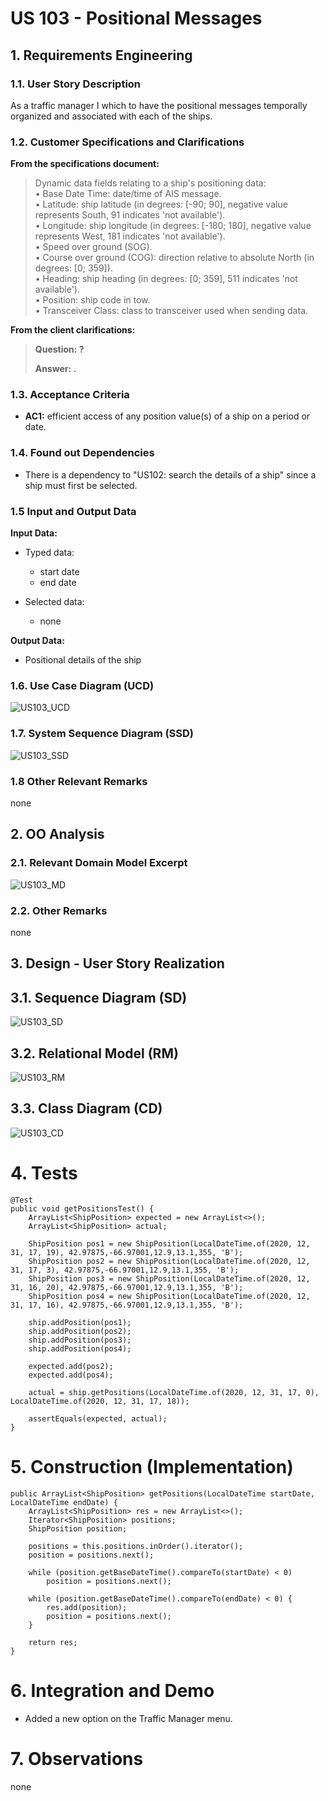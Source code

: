 # US 103 - Positional Messages

## 1. Requirements Engineering


### 1.1. User Story Description


As a traffic manager I which to have the positional messages temporally organized and associated with each of the ships.


### 1.2. Customer Specifications and Clarifications 


**From the specifications document:**

>	Dynamic data fields relating to a ship's positioning data:  
    • Base Date Time: date/time of AIS message.  
    • Latitude: ship latitude (in degrees: [-90; 90], negative value represents South, 91 indicates
    'not available').  
    • Longitude: ship longitude (in degrees: [-180; 180], negative value represents West, 181
    indicates 'not available').  
    • Speed over ground (SOG).  
    • Course over ground (COG): direction relative to absolute North (in degrees: [0; 359]).  
    • Heading: ship heading (in degrees: [0; 359], 511 indicates 'not available').  
    • Position: ship code in tow.  
    • Transceiver Class: class to transceiver used when sending data.  

**From the client clarifications:**

> **Question: ?** 
>  
> **Answer: .** 

### 1.3. Acceptance Criteria


* **AC1:** efficient access of any position value(s) of a ship on a period or date.


### 1.4. Found out Dependencies


* There is a dependency to "US102: search the details of a ship" since a ship must first be selected.


### 1.5 Input and Output Data


**Input Data:**

* Typed data:
	* start date
	* end date

* Selected data:
    * none

**Output Data:**

* Positional details of the ship

### 1.6. Use Case Diagram (UCD)

![US103_UCD](US103_UCD.svg)

### 1.7. System Sequence Diagram (SSD)

![US103_SSD](US103_SSD.svg)

### 1.8 Other Relevant Remarks

none

## 2. OO Analysis

### 2.1. Relevant Domain Model Excerpt 

![US103_MD](US103_MD.svg)

### 2.2. Other Remarks

none


## 3. Design - User Story Realization 

## 3.1. Sequence Diagram (SD)

![US103_SD](US103_SD.svg)

## 3.2. Relational Model (RM)

![US103_RM](US103_RM.svg)

## 3.3. Class Diagram (CD)

![US103_CD](US103_CD.svg)

# 4. Tests 

    @Test
    public void getPositionsTest() {
        ArrayList<ShipPosition> expected = new ArrayList<>();
        ArrayList<ShipPosition> actual;

        ShipPosition pos1 = new ShipPosition(LocalDateTime.of(2020, 12, 31, 17, 19), 42.97875,-66.97001,12.9,13.1,355, 'B');
        ShipPosition pos2 = new ShipPosition(LocalDateTime.of(2020, 12, 31, 17, 3), 42.97875,-66.97001,12.9,13.1,355, 'B');
        ShipPosition pos3 = new ShipPosition(LocalDateTime.of(2020, 12, 31, 16, 20), 42.97875,-66.97001,12.9,13.1,355, 'B');
        ShipPosition pos4 = new ShipPosition(LocalDateTime.of(2020, 12, 31, 17, 16), 42.97875,-66.97001,12.9,13.1,355, 'B');

        ship.addPosition(pos1);
        ship.addPosition(pos2);
        ship.addPosition(pos3);
        ship.addPosition(pos4);

        expected.add(pos2);
        expected.add(pos4);

        actual = ship.getPositions(LocalDateTime.of(2020, 12, 31, 17, 0), LocalDateTime.of(2020, 12, 31, 17, 18));

        assertEquals(expected, actual);
    }

# 5. Construction (Implementation)

    public ArrayList<ShipPosition> getPositions(LocalDateTime startDate, LocalDateTime endDate) {  
        ArrayList<ShipPosition> res = new ArrayList<>();
        Iterator<ShipPosition> positions;
        ShipPosition position;

        positions = this.positions.inOrder().iterator();
        position = positions.next();

        while (position.getBaseDateTime().compareTo(startDate) < 0)
            position = positions.next();

        while (position.getBaseDateTime().compareTo(endDate) < 0) {
            res.add(position);
            position = positions.next();
        }

        return res;
    }

# 6. Integration and Demo 

* Added a new option on the Traffic Manager menu.

# 7. Observations

none